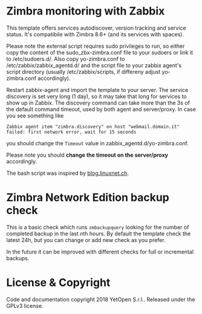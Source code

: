 # Zimbra monitoring with Zabbix

This template offers services autodiscover, version tracking and service status.
It's compatibile with Zimbra 8.6+ (and its services with spaces).

Please note the external script requires sudo privileges to run, so either copy the content of the sudo_zbx-zimbra.conf file to your sudoers 
or link it to /etc/sudoers.d/.
Also copy yo-zimbra.conf to /etc/zabbix/zabbix_agentd.d/ and the script file to your zabbix agent's script directory (usually /etc/zabbix/scripts, if differeny adjust yo-zimbra.conf accordingly).

Restart zabbix-agent and import the template to your server.
The service discovery is set very long (1 day), so it may take that long for services to show up in Zabbix.
The discovery command can take more than the 3s of the default command timeout, used by both agent and server/proxy. In case you see something like 
```
Zabbix agent item "zimbra.discovery" on host "webmail.domain.it" failed: first network error, wait for 15 seconds
```
you should change the `Timeout` value in zabbix_agentd.d/yo-zimbra.conf.

Please note you should **change the timeout on the server/proxy** accordingly.

The bash script was inspired by [blog.linuxnet.ch](https://blog.linuxnet.ch/zimbra-monitoring-with-zabbix/). 

# Zimbra Network Edition backup check

This is a basic check which runs `zmbackupquery` looking for the number of completed backup in the last *n*th hours. 
By default the template check the latest 24h, but you can change or add new check as you prefer. 

In the future it can be improved with different checks for full or incremental backups.

# License & Copyright
Code and documentation copyright 2018 YetOpen S.r.l.. Released under the GPLv3 license.
